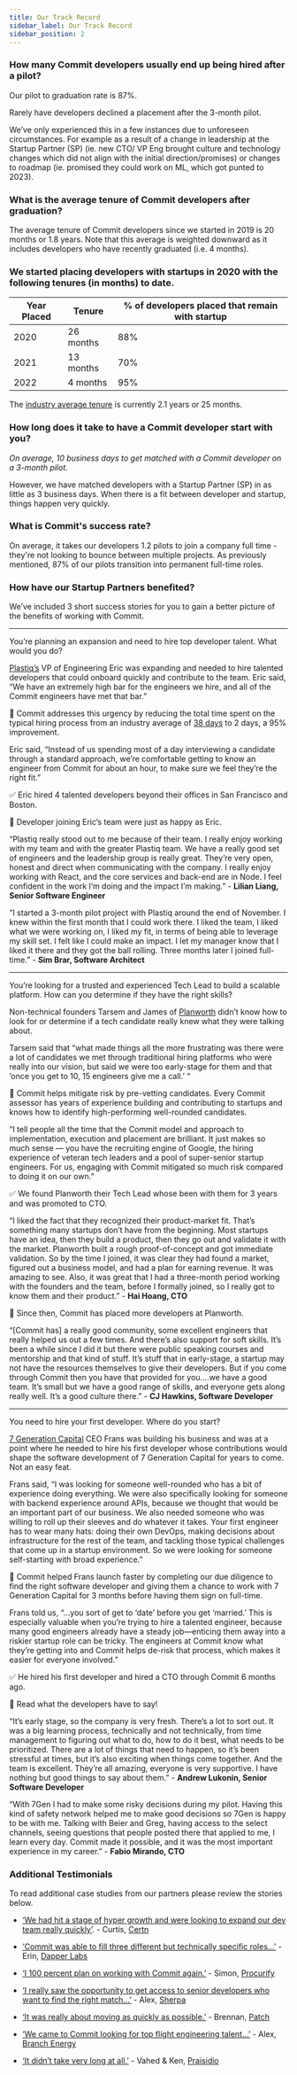 ```yaml
---
title: Our Track Record
sidebar_label: Our Track Record
sidebar_position: 2
---
```



### How many Commit developers usually end up being hired after a pilot?  

Our pilot to graduation rate is 87%.  
  
Rarely have developers declined a placement after the 3-month pilot.

We’ve only experienced this in a few instances due to unforeseen circumstances. For example as a result of a change in leadership at the Startup Partner (SP) (ie. new CTO/ VP Eng brought culture and technology changes which did not align with the initial direction/promises) or changes to roadmap (ie. promised they could work on ML, which got punted to 2023).

### What is the average tenure of Commit developers after graduation?

The average tenure of Commit developers since we started in 2019 is 20 months or 1.8 years. Note that this average is weighted downward as it includes developers who have recently graduated (i.e. 4 months).

### We started placing developers with startups in 2020 with the following tenures (in months) to date.
  
|Year Placed|Tenure|% of developers placed that remain with startup |
|--|--|--|
|2020|26 months|88%|
|2021|13 months|70%|
|2022|4 months|95%|

The [industry average tenure](https://developerpitstop.com/how-long-do-software-engineers-stay-at-a-job/#:~:text=The%20national%20average%20for%20job,place%20for%20half%20as%20long.) is currently 2.1 years or 25 months.

### How long does it take to have a Commit developer start with you?

*On average, 10 business days to get matched with a Commit developer on a 3-month pilot.*  
  
However, we have matched developers with a Startup Partner (SP) in as little as 3 business days. When there is a fit between developer and startup, things happen very quickly.

### What is Commit's success rate?

On average, it takes our developers 1.2 pilots to join a company full time - they're not looking to bounce between multiple projects. As previously mentioned, 87% of our pilots transition into permanent full-time roles.

### How have our Startup Partners benefited?

  
We’ve included 3 short success stories for you to gain a better picture of the benefits of working with Commit.

----------

You’re planning an expansion and need to hire top developer talent. What would you do?

[Plastiq’s](https://www.plastiq.com/) VP of Engineering Eric was expanding and needed to hire talented developers that could onboard quickly and contribute to the team. Eric said, “We have an extremely high bar for the engineers we hire, and all of the Commit engineers have met that bar.”

🔧 Commit addresses this urgency by reducing the total time spent on the typical hiring process from an industry average of [38 days](https://whattobecome.com/blog/interview-statistics/) to 2 days, a 95% improvement.

Eric said, “Instead of us spending most of a day interviewing a candidate through a standard approach, we’re comfortable getting to know an engineer from Commit for about an hour, to make sure we feel they’re the right fit.”  

✅ Eric hired 4 talented developers beyond their offices in San Francisco and Boston.  
  
🔎 Developer joining Eric’s team were just as happy as Eric.

“Plastiq really stood out to me because of their team. I really enjoy working with my team and with the greater Plastiq team. We have a really good set of engineers and the leadership group is really great. They’re very open, honest and direct when communicating with the company. I really enjoy working with React, and the core services and back-end are in Node. I feel confident in the work I’m doing and the impact I’m making.” - **Lilian Liang, Senior Software Engineer**

”I started a 3-month pilot project with Plastiq around the end of November. I knew within the first month that I could work there. I liked the team, I liked what we were working on, I liked my fit, in terms of being able to leverage my skill set. I felt like I could make an impact. I let my manager know that I liked it there and they got the ball rolling. Three months later I joined full-time.” - **Sim Brar, Software Architect**

----------
You’re looking for a trusted and experienced Tech Lead to build a scalable platform. How can you determine if they have the right skills?  

  
Non-technical founders Tarsem and James of [Planworth](https://www.planworth.co/) didn’t know how to look for or determine if a tech candidate really knew what they were talking about.  
  
Tarsem said that “what made things all the more frustrating was there were a lot of candidates we met through traditional hiring platforms who were really into our vision, but said we were too early-stage for them and that ‘once you get to 10, 15 engineers give me a call.’ “

🔧 Commit helps mitigate risk by pre-vetting candidates. Every Commit assessor has years of experience building and contributing to startups and knows how to identify high-performing well-rounded candidates.

“I tell people all the time that the Commit model and approach to implementation, execution and placement are brilliant. It just makes so much sense — you have the recruiting engine of Google, the hiring experience of veteran tech leaders and a pool of super-senior startup engineers. For us, engaging with Commit mitigated so much risk compared to doing it on our own.”

✅ We found Planworth their Tech Lead whose been with them for 3 years and was promoted to CTO.

“I liked the fact that they recognized their product-market fit. That’s something many startups don’t have from the beginning. Most startups have an idea, then they build a product, then they go out and validate it with the market. Planworth built a rough proof-of-concept and got immediate validation. So by the time I joined, it was clear they had found a market, figured out a business model, and had a plan for earning revenue. It was amazing to see. Also, it was great that I had a three-month period working with the founders and the team, before I formally joined, so I really got to know them and their product.” - **Hai Hoang, CTO**

🔎 Since then, Commit has placed more developers at Planworth.

“[Commit has] a really good community, some excellent engineers that really helped us out a few times. And there’s also support for soft skills. It’s been a while since I did it but there were public speaking courses and mentorship and that kind of stuff. It’s stuff that in early-stage, a startup may not have the resources themselves to give their developers. But if you come through Commit then you have that provided for you.…we have a good team. It’s small but we have a good range of skills, and everyone gets along really well. It’s a good culture there.” - **CJ Hawkins, Software Developer**

----------

You need to hire your first developer. Where do you start?


[7 Generation Capital](https://www.7gen.com/)  CEO Frans was building his business and was at a point where he needed to hire his first developer whose contributions would shape the software development of 7 Generation Capital for years to come. Not an easy feat.  
 
Frans said, “I was looking for someone well-rounded who has a bit of experience doing everything. We were also specifically looking for someone with backend experience around APIs, because we thought that would be an important part of our business. We also needed someone who was willing to roll up their sleeves and do whatever it takes. Your first engineer has to wear many hats: doing their own DevOps, making decisions about infrastructure for the rest of the team, and tackling those typical challenges that come up in a startup environment. So we were looking for someone self-starting with broad experience.”  

🔧 Commit helped Frans launch faster by completing our due diligence to find the right software developer and giving them a chance to work with 7 Generation Capital for 3 months before having them sign on full-time.

Frans told us, “...you sort of get to ‘date’ before you get ‘married.’ This is especially valuable when you’re trying to hire a talented engineer, because many good engineers already have a steady job—enticing them away into a riskier startup role can be tricky. The engineers at Commit know what they’re getting into and Commit helps de-risk that process, which makes it easier for everyone involved.”  
  
✅ He hired his first developer and hired a CTO through Commit 6 months ago.

🔎 Read what the developers have to say!

 “It’s early stage, so the company is very fresh. There’s a lot to sort out. It was a big learning process, technically and not technically, from time management to figuring out what to do, how to do it best, what needs to be prioritized. There are a lot of things that need to happen, so it’s been stressful at times, but it’s also exciting when things come together. And the team is excellent. They’re all amazing, everyone is very supportive. I have nothing but good things to say about them.” - **Andrew Lukonin, Senior Software Developer**

“With 7Gen I had to make some risky decisions during my pilot. Having this kind of safety network helped me to make good decisions so 7Gen is happy to be with me. Talking with Beier and Greg, having access to the select channels, seeing questions that people posted there that applied to me, I learn every day. Commit made it possible, and it was the most important experience in my career.” - **Fabio Mirando, CTO**

### Additional Testimonials
To read additional case studies from our partners please review the stories below.

 -   [‘We had hit a stage of hyper growth and were looking to expand our dev team really quickly’](https://commit.dev/2021/10/07/committed-to-success-curtis-smith-of-certn/). - Curtis, [Certn](https://certn.co/)
    
 -   [‘Commit was able to fill three different but technically specific roles…’](https://commit.dev/2020/11/03/committed-to-success-eric-lin-director-of-engineering-at-dapper-labs/) - Erin, [Dapper Labs](https://www.dapperlabs.com/)
    
 -   [‘I 100 percent plan on working with Commit again.’](https://medium.com/commit-engineering/committed-to-success-simon-stanlake-svp-procurify-8878c0ae3b9b) - Simon, [Procurify](https://www.procurify.com/)
    
 -   [‘I really saw the opportunity to get access to senior developers who want to find the right match…’](https://www.commit.dev/2022/03/01/committed-to-success-alex-gogan-of-sherpa/) - Alex, [Sherpa](https://apply.joinsherpa.com/)
    
 -   [‘It was really about moving as quickly as possible.’](https://blog.commit.dev/articles/committed-to-success-brennan-spellacy-of-patch) - Brennan, [Patch](https://www.patch.io/)  
 
 -   [‘We came to Commit looking for top flight engineering talent…’](https://commit.dev/2021/11/09/committed-to-success-alex-ince-cushman/) - Alex, [Branch Energy](https://branchenergy.com/)
    
 - [‘It didn’t take very long at all.’](https://commit.dev/2021/03/30/committed-to-success-vahed-qazvinian-and-ken-klein-of-praisidio/) - Vahed & Ken, [Praisidio](https://www.praisidio.com/)
